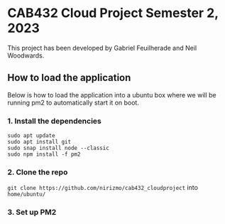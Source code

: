 # CAB432 Cloud Project Semester 2, 2023
This project has been developed by Gabriel Feuilherade and Neil Woodwards.

## How to load the application
Below is how to load the application into a ubuntu box where we will be running pm2 to automatically start it on boot.

### 1. Install the dependencies
`sudo apt update`\
`sudo apt install git`\
`sudo snap install node --classic`\
`sudo npm install -f pm2`

### 2. Clone the repo

`git clone https://github.com/nirizmo/cab432_cloudproject` into `home/ubuntu/`

### 3. Set up PM2
